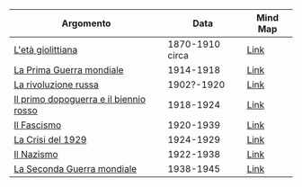 | Argomento                                                                                                                                          | Data            | Mind Map                                                                  |
| -------------------------------------------------------------------------------------------------------------------------------------------------- | --------------- | ------------------------------------------------------------------------- |
| [L'età giolittiana](L'et%C3%A0%20giolittiana/L'et%C3%A0%20giolittiana.md)                                                                          | 1870-1910 circa | [Link](L'et%C3%A0%20giolittiana/Mind%20Map.png)                           |
| [La Prima Guerra mondiale](La%20Prima%20Guerra%20mondiale/La%20Prima%20Guerra%20mondiale.md)                                                       | 1914-1918       | [Link](La%20Prima%20Guerra%20mondiale/Mind%20Map.png)                     |
| [La rivoluzione russa](La%20rivoluzione%20russa/La%20rivoluzione%20russa.md)                                                                       | 1902?-1920      | [Link](La%20rivoluzione%20russa/Mind%20Map.png)                           |
| [Il primo dopoguerra e il biennio rosso](Il%20primo%20dopoguerra%20e%20il%20biennio%20rosso/Il%20primo%20dopoguerra%20e%20il%20biennio%20rosso.md) | 1918-1924       | [Link](Il%20primo%20dopoguerra%20e%20il%20biennio%20rosso/Mind%20Map.png) |
| [Il Fascismo](Il%20Fascismo/Il%20Fascismo.md)                                                                                                      | 1920-1939       | [Link](Il%20Fascismo/Mind%20Map.png)                                      |
| [La Crisi del 1929](La%20Crisi%20del%201929/La%20Crisi%20del%201929.md)                                                                            | 1924-1929       | [Link](La%20Crisi%20del%201929/Mind%20Map.png)                            |
| [Il Nazismo](Il%20Nazismo/Il%20Nazismo.md)                                                                                                         | 1922-1938       | [Link](Il%20Nazismo/Mind%20Map.png)                                       |
| [La Seconda Guerra mondiale](La%20Seconda%20Guerra%20mondiale/La%20Seconda%20Guerra%20mondiale.md)                                                                                                                                                    | 1938-1945                | [Link](La%20Seconda%20Guerra%20mondiale/Mind%20Map.png)                                                                          |
  